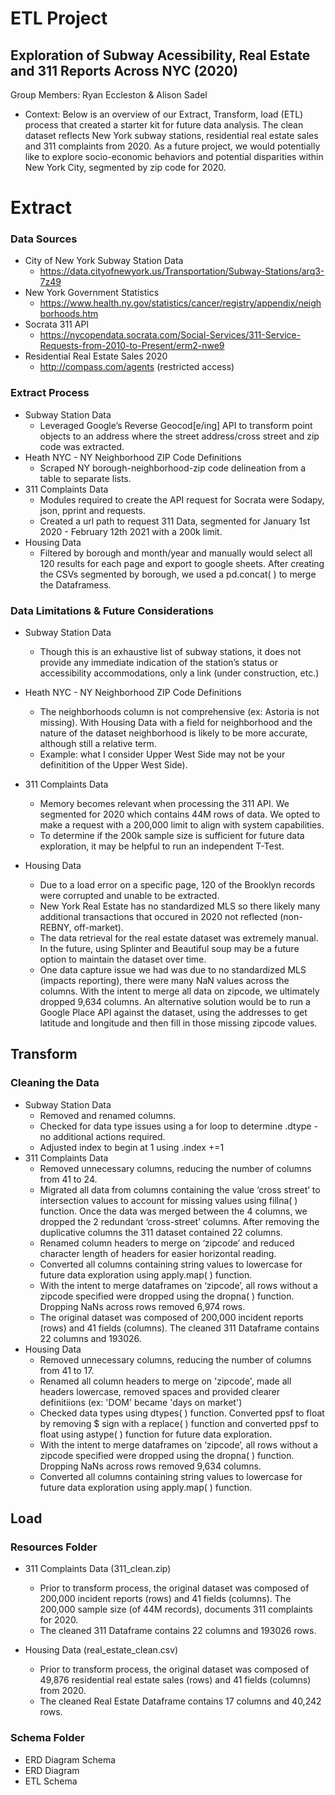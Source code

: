 # ETL Project

## Exploration of Subway Acessibility, Real Estate and 311 Reports Across NYC (2020)

Group Members: Ryan Eccleston & Alison Sadel
* Context: Below is an overview of our Extract, Transform, load (ETL) process that created a starter kit for future data analysis. The clean dataset reflects New York subway stations, residential real estate sales and 311 complaints from 2020. As a future project, we would potentially like to explore socio-economic behaviors and potential disparities within New York City, segmented by zip code for 2020. 

# Extract

### Data Sources
* City of New York Subway Station Data
    * https://data.cityofnewyork.us/Transportation/Subway-Stations/arq3-7z49
* New York Government Statistics
    * https://www.health.ny.gov/statistics/cancer/registry/appendix/neighborhoods.htm
* Socrata 311 API
    * https://nycopendata.socrata.com/Social-Services/311-Service-Requests-from-2010-to-Present/erm2-nwe9
* Residential Real Estate Sales 2020
    * http://compass.com/agents (restricted access)

### Extract Process
* Subway Station Data
    * Leveraged Google’s Reverse Geocod[e/ing] API  to transform point objects to an address where the street address/cross street and zip code was extracted.
* Heath NYC - NY Neighborhood ZIP Code Definitions
    * Scraped NY borough-neighborhood-zip code delineation from a table to separate lists.
* 311 Complaints Data
    * Modules required to create the API request for Socrata were Sodapy, json, pprint and requests. 
    * Created a url path to request 311 Data, segmented for January 1st 2020 - February 12th 2021 with a 200k limit. 
* Housing Data
    * Filtered by borough and month/year and manually would select all 120 results for each page and export to google sheets. After creating the CSVs segmented by borough, we used a pd.concat( ) to merge the Dataframess.
    

### Data Limitations & Future Considerations
* Subway Station Data
    * Though this is an exhaustive list of subway stations, it does not provide any immediate indication of the station’s status or accessibility accommodations, only a link (under construction, etc.) 
* Heath NYC - NY Neighborhood ZIP Code Definitions
    * The neighborhoods column is not comprehensive (ex: Astoria is not missing). With Housing Data with a field for neighborhood and the nature of the dataset neighborhood is likely to be more accurate, although still a relative term.
    * Example: what I consider Upper West Side may not be your definitition of the Upper West Side).
* 311 Complaints Data
    * Memory becomes relevant when processing the 311 API. We segmented for 2020 which contains 44M rows of data. We opted to make a request with a 200,000 limit to align with system capabilities.
    * To determine if the 200k sample size is sufficient for future data exploration, it may be helpful to run an independent T-Test.
        
* Housing Data
    * Due to a load error on a specific page, 120 of the Brooklyn records were corrupted and unable to be extracted. 
    * New York Real Estate has no standardized MLS so there likely many additional transactions that occured in 2020 not reflected (non-REBNY, off-market). 
    * The data retrieval for the real estate dataset was extremely manual. In the future, using Splinter and Beautiful soup may be a future option to maintain the dataset over time.
    * One data capture issue we had was due to no standardized MLS (impacts reporting), there were many NaN values across the columns. With the intent to merge all data on zipcode, we ultimately dropped 9,634 columns. An alternative solution would be to run a Google Place API against the dataset, using the addresses to get latitude and longitude and then fill in those missing zipcode values.

## Transform

### Cleaning the Data
* Subway Station Data
    * Removed and renamed columns.
    * Checked for data type issues using a for loop to determine .dtype - no additional actions required.
    * Adjusted index to begin at 1 using .index +=1
* 311 Complaints Data
    * Removed unnecessary columns, reducing the number of columns from 41 to 24.
    * Migrated all data from columns containing the value ‘cross street’ to intersection values to  account for missing values using fillna( ) function. Once the data was merged between the 4 columns, we dropped the 2 redundant ‘cross-street’ columns. After removing the duplicative columns the 311 dataset contained 22 columns.
    * Renamed column headers to merge on ‘zipcode’ and reduced character length of headers for easier horizontal reading.
    * Converted all columns containing string values to lowercase for future data exploration using apply.map( ) function.
    * With the intent to merge dataframes on ‘zipcode’, all rows without a zipcode specified were dropped using the dropna( ) function. Dropping NaNs across rows removed 6,974 rows.
    * The original dataset was composed of 200,000 incident reports (rows) and 41 fields (columns). The cleaned 311 Dataframe contains 22 columns and 193026.
* Housing Data
    * Removed unnecessary columns, reducing the number of columns from 41 to 17.
    * Renamed all column headers to merge on 'zipcode', made all headers lowercase, removed spaces and provided clearer definitiions (ex: 'DOM' became 'days on market')
    * Checked data types using dtypes( ) function. Converted ppsf to float by removing $ sign with a replace( ) function and converted ppsf to float using astype( ) function for future data exploration.
    * With the intent to merge dataframes on ‘zipcode’, all rows without a zipcode specified were dropped using the dropna( ) function. Dropping NaNs across rows removed 9,634 columns.
    * Converted all columns containing string values to lowercase for future data exploration using apply.map( ) function.

## Load





### Resources Folder 
* 311 Complaints Data (311_clean.zip)
    * Prior to transform process, the original dataset was composed of 200,000 incident reports (rows) and 41 fields (columns). The 200,000 sample size (of 44M records), documents 311 complaints for 2020.
    * The cleaned 311 Dataframe contains 22 columns and 193026 rows.

* Housing Data (real_estate_clean.csv)
    * Prior to transform process, the original dataset was composed of 49,876 residential real estate sales (rows) and 41 fields (columns) from 2020. 
    * The cleaned Real Estate Dataframe contains 17 columns and 40,242 rows.

### Schema Folder
* ERD Diagram Schema
* ERD Diagram
* ETL Schema



```python

```
